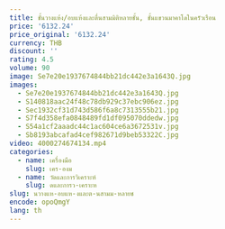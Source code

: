 ```yaml
---
title: ชั้นวางแห้ง/อบแห้งและตื่นสามมิติหลายชั้น, ชั้นแขวนมาคาโดในครัวเรือน
price: '6132.24'
price_original: '6132.24'
currency: THB
discount: ''
rating: 4.5
volume: 90
image: Se7e20e1937674844bb21dc442e3a1643Q.jpg
images:
  - Se7e20e1937674844bb21dc442e3a1643Q.jpg
  - S140818aac24f48c78db929c37ebc906ez.jpg
  - Sec1932cf31d743d586f6a8c7313555b21.jpg
  - S7f4d358efa0848489fd1df095070ddedw.jpg
  - S54a1cf2aaadc44c1ac604ce6a3672531v.jpg
  - Sb8193abcafad4cef982671d9beb53322C.jpg
video: 4000274674134.mp4
categories:
  - name: เครื่องมือ
    slug: เคร-องม
  - name: วัดและการวิเคราะห์
    slug: ดและการว-เคราะห
slug: นวางแห-อบแห-งและต-นสามม-หลายช
encode: opoQmgY
lang: th
---
```

  